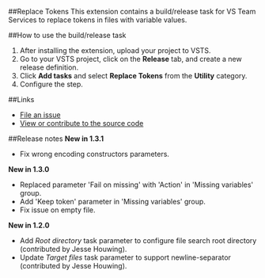 ##Replace Tokens
This extension contains a build/release task for VS Team Services to replace tokens in files with variable values.

##How to use the build/release task
1. After installing the extension, upload your project to VSTS.
2. Go to your VSTS project, click on the **Release** tab, and create a new release definition.
3. Click **Add tasks** and select **Replace Tokens** from the **Utility** category.
4. Configure the step.

##Links
- [File an issue](https://github.com/qetza/vsts-replacetokens-task/issues)
- [View or contribute to the source code](https://github.com/qetza/vsts-replacetokens-task/)

##Release notes
**New in 1.3.1**
- Fix wrong encoding constructors parameters.

**New in 1.3.0**
- Replaced parameter 'Fail on missing' with 'Action' in 'Missing variables' group.
- Add 'Keep token' parameter in 'Missing variables' group.
- Fix issue on empty file.

**New in 1.2.0**
- Add _Root directory_ task parameter to configure file search root directory (contributed by Jesse Houwing).
- Update _Target files_ task parameter to support newline-separator (contributed by Jesse Houwing).